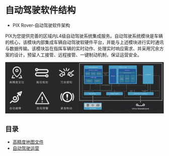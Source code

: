 # 自动驾驶软件结构
- PIX Rover-自动驾驶软件架构

PIX为您提供完善的区域内L4级自动驾驶系统集成服务。自动驾驶系统模块是车辆的核心，该模块内部集成车辆自动驾驶软硬件平台，并能与上述模块进行实时通讯与数据传输。该模块旨在指挥车辆的实时动作、处理实时响应需求、并采用冗余方案的设计，预留人工接管、远程接管、一键制动机制，保证运营安全。

![framework](./images/framework.png)
## 目录
- [高精度地图文件](./高精度地图文件.md)
- [自动驾驶运营](./自动驾驶运营.md)